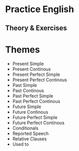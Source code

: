 # Practice English
## Theory & Exercises

# Themes
- Present Simple
- Present Continous
- Present Perfect Simple
- Present Perfect Continous
- Past Simple
- Past Continous
- Past Perfect Simple
- Past Perfect Continous
- Future Simple
- Future Continous
- Future Perfect Simple
- Future Perfect Continous
- Conditionals
- Reported Speech
- Relative Clauses
- Used to